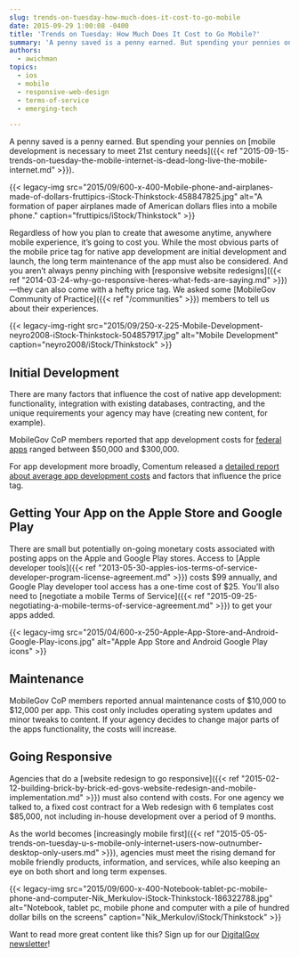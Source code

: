 ```yaml
---
slug: trends-on-tuesday-how-much-does-it-cost-to-go-mobile
date: 2015-09-29 1:00:08 -0400
title: 'Trends on Tuesday: How Much Does It Cost to Go Mobile?'
summary: 'A penny saved is a penny earned. But spending your pennies on mobile development is necessary to meet 21st century needs.'
authors:
  - awichman
topics:
  - ios
  - mobile
  - responsive-web-design
  - terms-of-service
  - emerging-tech

---
```


A penny saved is a penny earned. But spending your pennies on [mobile development is necessary to meet 21st century needs]({{< ref "2015-09-15-trends-on-tuesday-the-mobile-internet-is-dead-long-live-the-mobile-internet.md" >}}).

{{< legacy-img src="2015/09/600-x-400-Mobile-phone-and-airplanes-made-of-dollars-fruttipics-iStock-Thinkstock-458847825.jpg" alt="A formation of paper airplanes made of American dollars flies into a mobile phone." caption="fruttipics/iStock/Thinkstock" >}}

Regardless of how you plan to create that awesome anytime, anywhere mobile experience, it’s going to cost you. While the most obvious parts of the mobile price tag for native app development are initial development and launch, the long term maintenance of the app must also be considered. And you aren’t always penny pinching with [responsive website redesigns]({{< ref "2014-03-24-why-go-responsive-heres-what-feds-are-saying.md" >}})—they can also come with a hefty price tag. We asked some [MobileGov Community of Practice]({{< ref "/communities" >}}) members to tell us about their experiences.

{{< legacy-img-right src="2015/09/250-x-225-Mobile-Development-neyro2008-iStock-Thinkstock-504857917.jpg" alt="Mobile Development" caption="neyro2008/iStock/Thinkstock" >}}

## Initial Development

There are many factors that influence the cost of native app development: functionality, integration with existing databases, contracting, and the unique requirements your agency may have (creating new content, for example).

MobileGov CoP members reported that app development costs for [federal apps](https://www.usa.gov/mobile-apps) ranged between $50,000 and $300,000.

For app development more broadly, Comentum released a [detailed report about average app development costs](http://www.comentum.com/mobile-app-development-cost.html) and factors that influence the price tag.

## Getting Your App on the Apple Store and Google Play

There are small but potentially on-going monetary costs associated with posting apps on the Apple and Google Play stores. Access to [Apple developer tools]({{< ref "2013-05-30-apples-ios-terms-of-service-developer-program-license-agreement.md" >}}) costs $99 annually, and Google Play developer tool access has a one-time cost of $25. You’ll also need to [negotiate a mobile Terms of Service]({{< ref "2015-09-25-negotiating-a-mobile-terms-of-service-agreement.md" >}}) to get your apps added.

{{< legacy-img src="2015/04/600-x-250-Apple-App-Store-and-Android-Google-Play-icons.jpg" alt="Apple App Store and Android Google Play icons" >}}

## Maintenance

MobileGov CoP members reported annual maintenance costs of $10,000 to $12,000 per app. This cost only includes operating system updates and minor tweaks to content. If your agency decides to change major parts of the apps functionality, the costs will increase.

## Going Responsive

Agencies that do a [website redesign to go responsive]({{< ref "2015-02-12-building-brick-by-brick-ed-govs-website-redesign-and-mobile-implementation.md" >}}) must also contend with costs. For one agency we talked to, a fixed cost contract for a Web redesign with 6 templates cost $85,000, not including in-house development over a period of 9 months.

As the world becomes [increasingly mobile first]({{< ref "2015-05-05-trends-on-tuesday-u-s-mobile-only-internet-users-now-outnumber-desktop-only-users.md" >}}), agencies must meet the rising demand for mobile friendly products, information, and services, while also keeping an eye on both short and long term expenses.

{{< legacy-img src="2015/09/600-x-400-Notebook-tablet-pc-mobile-phone-and-computer-Nik_Merkulov-iStock-Thinkstock-186322788.jpg" alt="Notebook, tablet pc, mobile phone and computer with a pile of hundred dollar bills on the screens" caption="Nik_Merkulov/iStock/Thinkstock" >}}

Want to read more great content like this? Sign up for our <a href="https://digital.gov/subscribe/">DigitalGov newsletter</a>!
